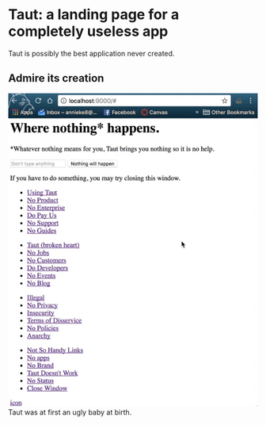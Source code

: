 # Taut: a landing page for a completely useless app
Taut is possibly the best application never created.

## Admire its creation
![1](/img/1.gif)
Taut was at first an ugly baby at birth.
